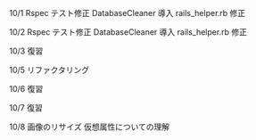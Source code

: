 10/1
Rspec テスト修正
DatabaseCleaner 導入
rails_helper.rb 修正

10/2
Rspec テスト修正
DatabaseCleaner 導入
rails_helper.rb 修正

10/3
復習

10/5
リファクタリング

10/6
復習

10/7
復習

10/8
画像のリサイズ
仮想属性についての理解
